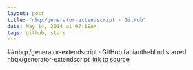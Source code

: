 ```yaml
---
layout: post
title: "nbqx/generator-extendscript · GitHub"
date: May 14, 2014 at 07:19AM
tags: github, stars
---
```

##nbqx/generator-extendscript · GitHub
fabiantheblind starred nbqx/generator-extendscript
[link to source](http://ift.tt/1llKq9x) 
